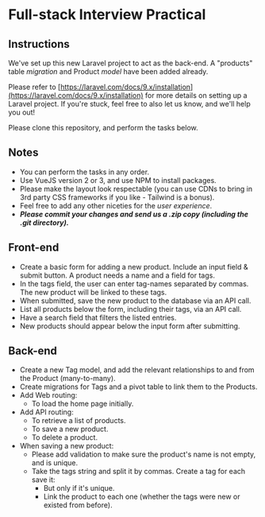 # Full-stack Interview Practical

## Instructions

We've set up this new Laravel project to act as the back-end. A "products" table *migration* and Product *model* have been added already.

Please refer to [https://laravel.com/docs/9.x/installation](https://laravel.com/docs/9.x/installation) for more details on setting up a Laravel project. If you're stuck, feel free to also let us know, and we'll help you out!

Please clone this repository, and perform the tasks below.

## Notes

- You can perform the tasks in any order.
- Use VueJS version 2 or 3, and use NPM to install packages.
- Please make the layout look respectable (you can use CDNs to bring in 3rd party CSS frameworks if you like - Tailwind is a bonus).
- Feel free to add any other niceties for the *user experience*.
- ***Please commit your changes and send us a .zip copy (including the .git directory).***



## Front-end

- Create a basic form for adding a new product. Include an input field &amp; submit button. A product needs a name and a field for tags.
- In the tags field, the user can enter tag-names separated by commas. The new product will be linked to these tags.
- When submitted, save the new product to the database via an API call.
- List all products below the form, including their tags, via an API call.
- Have a search field that filters the listed entries.
- New products should appear below the input form after submitting.



## Back-end

- Create a new Tag model, and add the relevant relationships to and from the Product (many-to-many).
- Create migrations for Tags and a pivot table to link them to the Products.
- Add Web routing:
    - To load the home page initially.
- Add API routing:
    - To retrieve a list of products.
    - To save a new product.
    - To delete a product.
- When saving a new product:
    - Please add validation to make sure the product's name is not empty, and is unique.
    - Take the tags string and split it by commas. Create a tag for each save it:
        - But only if it's unique.
        - Link the product to each one (whether the tags were new or existed from before).
